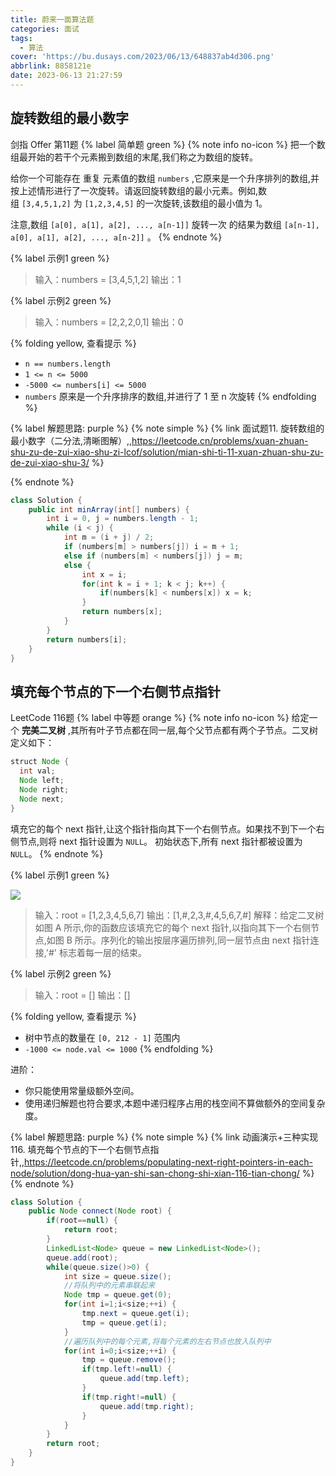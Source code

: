 ```yaml
---
title: 蔚来一面算法题
categories: 面试
tags:
  - 算法
cover: 'https://bu.dusays.com/2023/06/13/648837ab4d306.png'
abbrlink: 8858121e
date: 2023-06-13 21:27:59
---
```


## 旋转数组的最小数字
剑指 Offer 第11题 {% label 简单题 green %}
{% note info no-icon %}
把一个数组最开始的若干个元素搬到数组的末尾,我们称之为数组的旋转。

给你一个可能存在 重复 元素值的数组 `numbers` ,它原来是一个升序排列的数组,并按上述情形进行了一次旋转。请返回旋转数组的最小元素。例如,数组 `[3,4,5,1,2]` 为 `[1,2,3,4,5]` 的一次旋转,该数组的最小值为 1。  

注意,数组 `[a[0], a[1], a[2], ..., a[n-1]]` 旋转一次 的结果为数组 `[a[n-1], a[0], a[1], a[2], ..., a[n-2]]` 。
{% endnote %}

{% label 示例1 green %}
> 输入：numbers = [3,4,5,1,2]
> 输出：1

{% label 示例2 green %}
> 输入：numbers = [2,2,2,0,1]
> 输出：0

{% folding yellow, 查看提示 %}
- `n == numbers.length`
- `1 <= n <= 5000`
- `-5000 <= numbers[i] <= 5000`
- `numbers` 原来是一个升序排序的数组,并进行了 1 至 n 次旋转
{% endfolding %}


{% label 解题思路: purple %}
{% note simple %}
    {% link 面试题11. 旋转数组的最小数字（二分法,清晰图解）,,https://leetcode.cn/problems/xuan-zhuan-shu-zu-de-zui-xiao-shu-zi-lcof/solution/mian-shi-ti-11-xuan-zhuan-shu-zu-de-zui-xiao-shu-3/ %}

{% endnote %}

```java
class Solution {
    public int minArray(int[] numbers) {
        int i = 0, j = numbers.length - 1;
        while (i < j) {
            int m = (i + j) / 2;
            if (numbers[m] > numbers[j]) i = m + 1;
            else if (numbers[m] < numbers[j]) j = m;
            else {
                int x = i;
                for(int k = i + 1; k < j; k++) {
                    if(numbers[k] < numbers[x]) x = k;
                }
                return numbers[x];
            }
        }
        return numbers[i];
    }
}
```


## 填充每个节点的下一个右侧节点指针
LeetCode 116题  {% label 中等题 orange %}
{% note info no-icon %}
给定一个 **完美二叉树** ,其所有叶子节点都在同一层,每个父节点都有两个子节点。二叉树定义如下：
```java
struct Node {
  int val;
  Node left;
  Node right;
  Node next;
}
```
填充它的每个 next 指针,让这个指针指向其下一个右侧节点。如果找不到下一个右侧节点,则将 next 指针设置为 `NULL`。
初始状态下,所有 next 指针都被设置为 `NULL`。
{% endnote %}

{% label 示例1 green %}

<img src="https://bu.dusays.com/2023/06/13/64887be76d54e.png"/>

> 输入：root = [1,2,3,4,5,6,7]
> 输出：[1,#,2,3,#,4,5,6,7,#]
> 解释：给定二叉树如图 A 所示,你的函数应该填充它的每个 next 指针,以指向其下一个右侧节点,如图 B 所示。序列化的输出按层序遍历排列,同一层节点由 next 指针连接,'#' 标志着每一层的结束。


{% label 示例2 green %}
> 输入：root = []
> 输出：[]

{% folding yellow, 查看提示 %}
- 树中节点的数量在 `[0, 212 - 1]` 范围内
- `-1000 <= node.val <= 1000`
{% endfolding %}

进阶：
- 你只能使用常量级额外空间。
- 使用递归解题也符合要求,本题中递归程序占用的栈空间不算做额外的空间复杂度。

{% label 解题思路: purple %}
{% note simple %}
    {% link 动画演示+三种实现 116. 填充每个节点的下一个右侧节点指针,,https://leetcode.cn/problems/populating-next-right-pointers-in-each-node/solution/dong-hua-yan-shi-san-chong-shi-xian-116-tian-chong/ %}
{% endnote %}

```java
class Solution {
	public Node connect(Node root) {
		if(root==null) {
			return root;
		}
		LinkedList<Node> queue = new LinkedList<Node>();
		queue.add(root);
		while(queue.size()>0) {
			int size = queue.size();
			//将队列中的元素串联起来
			Node tmp = queue.get(0);
			for(int i=1;i<size;++i) {
				tmp.next = queue.get(i);
				tmp = queue.get(i);
			}
			//遍历队列中的每个元素,将每个元素的左右节点也放入队列中
			for(int i=0;i<size;++i) {
				tmp = queue.remove();
				if(tmp.left!=null) {
					queue.add(tmp.left);
				}
				if(tmp.right!=null) {
					queue.add(tmp.right);
				}
			}
		}
		return root;
	}
}
```
